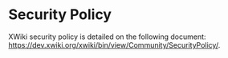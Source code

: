 # Security Policy

XWiki security policy is detailed on the following document: https://dev.xwiki.org/xwiki/bin/view/Community/SecurityPolicy/.
